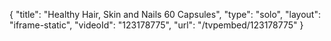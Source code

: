 {
    "title": "Healthy Hair, Skin and Nails  60 Capsules",
    "type": "solo",
    "layout": "iframe-static",
    "videoId": "123178775",
    "url": "\/tvpembed\/123178775"
}